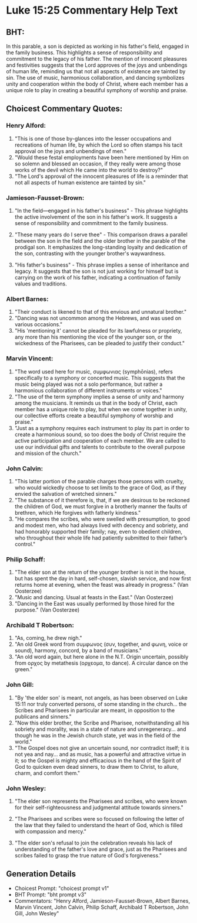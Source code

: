 # Luke 15:25 Commentary Help Text

## BHT:
In this parable, a son is depicted as working in his father's field, engaged in the family business. This highlights a sense of responsibility and commitment to the legacy of his father. The mention of innocent pleasures and festivities suggests that the Lord approves of the joys and unbendings of human life, reminding us that not all aspects of existence are tainted by sin. The use of music, harmonious collaboration, and dancing symbolizes unity and cooperation within the body of Christ, where each member has a unique role to play in creating a beautiful symphony of worship and praise.

## Choicest Commentary Quotes:
### Henry Alford:
1. "This is one of those by-glances into the lesser occupations and recreations of human life, by which the Lord so often stamps his tacit approval on the joys and unbendings of men."
2. "Would these festal employments have been here mentioned by Him on so solemn and blessed an occasion, if they really were among those works of the devil which He came into the world to destroy?"
3. "The Lord's approval of the innocent pleasures of life is a reminder that not all aspects of human existence are tainted by sin."

### Jamieson-Fausset-Brown:
1. "In the field—engaged in his father's business" - This phrase highlights the active involvement of the son in his father's work. It suggests a sense of responsibility and commitment to the family business.

2. "These many years do I serve thee" - This comparison draws a parallel between the son in the field and the older brother in the parable of the prodigal son. It emphasizes the long-standing loyalty and dedication of the son, contrasting with the younger brother's waywardness.

3. "His father's business" - This phrase implies a sense of inheritance and legacy. It suggests that the son is not just working for himself but is carrying on the work of his father, indicating a continuation of family values and traditions.

### Albert Barnes:
1. "Their conduct is likened to that of this envious and unnatural brother."
2. "Dancing was not uncommon among the Hebrews, and was used on various occasions."
3. "His 'mentioning it' cannot be pleaded for its lawfulness or propriety, any more than his mentioning the vice of the younger son, or the wickedness of the Pharisees, can be pleaded to justify their conduct."

### Marvin Vincent:
1. "The word used here for music, συμφωνιας (symphōnias), refers specifically to a symphony or concerted music. This suggests that the music being played was not a solo performance, but rather a harmonious collaboration of different instruments or voices."
2. "The use of the term symphony implies a sense of unity and harmony among the musicians. It reminds us that in the body of Christ, each member has a unique role to play, but when we come together in unity, our collective efforts create a beautiful symphony of worship and praise."
3. "Just as a symphony requires each instrument to play its part in order to create a harmonious sound, so too does the body of Christ require the active participation and cooperation of each member. We are called to use our individual gifts and talents to contribute to the overall purpose and mission of the church."

### John Calvin:
1. "This latter portion of the parable charges those persons with cruelty, who would wickedly choose to set limits to the grace of God, as if they envied the salvation of wretched sinners."
2. "The substance of it therefore is, that, if we are desirous to be reckoned the children of God, we must forgive in a brotherly manner the faults of brethren, which He forgives with fatherly kindness."
3. "He compares the scribes, who were swelled with presumption, to good and modest men, who had always lived with decency and sobriety, and had honorably supported their family; nay, even to obedient children, who throughout their whole life had patiently submitted to their father’s control."

### Philip Schaff:
1. "The elder son at the return of the younger brother is not in the house, but has spent the day in hard, self-chosen, slavish service, and now first returns home at evening, when the feast was already in progress." (Van Oosterzee)
2. "Music and dancing. Usual at feasts in the East." (Van Oosterzee)
3. "Dancing in the East was usually performed by those hired for the purpose." (Van Oosterzee)

### Archibald T Robertson:
1. "As, coming, he drew nigh."
2. "An old Greek word from συμφωνος (συν, together, and φωνη, voice or sound), harmony, concord, by a band of musicians."
3. "An old word again, but here alone in the N.T. Origin uncertain, possibly from ορχος by metathesis (ορχεομα, to dance). A circular dance on the green."

### John Gill:
1. "By 'the elder son' is meant, not angels, as has been observed on Luke 15:11 nor truly converted persons, of some standing in the church... the Scribes and Pharisees in particular are meant, in opposition to the publicans and sinners."
2. "Now this elder brother, the Scribe and Pharisee, notwithstanding all his sobriety and morality, was in a state of nature and unregeneracy... and though he was in the Jewish church state, yet was in the field of the world."
3. "The Gospel does not give an uncertain sound, nor contradict itself; it is not yea and nay... and as music, has a powerful and attractive virtue in it; so the Gospel is mighty and efficacious in the hand of the Spirit of God to quicken even dead sinners, to draw them to Christ, to allure, charm, and comfort them."

### John Wesley:
1. "The elder son represents the Pharisees and scribes, who were known for their self-righteousness and judgmental attitude towards sinners." 

2. "The Pharisees and scribes were so focused on following the letter of the law that they failed to understand the heart of God, which is filled with compassion and mercy." 

3. "The elder son's refusal to join the celebration reveals his lack of understanding of the father's love and grace, just as the Pharisees and scribes failed to grasp the true nature of God's forgiveness."


## Generation Details
- Choicest Prompt: "choicest prompt v1"
- BHT Prompt: "bht prompt v3"
- Commentators: "Henry Alford, Jamieson-Fausset-Brown, Albert Barnes, Marvin Vincent, John Calvin, Philip Schaff, Archibald T Robertson, John Gill, John Wesley"
